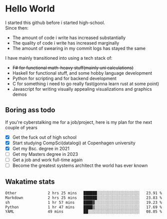 # Hello World

I started this github before i started high-school.  
Since then:
- The amount of code i write has increased substantially
- The quality of code i write has increased marginally
- The amount of swearing in my commit logs has stayed the same

I have mainly transitioned into using a tech stack of:
- ~~F# for functional math-heavy stuff(mainly uni calculations)~~
- Haskell for functional stuff, and some hobby language development
- Python for scripting and for backend development
- C for something i need to go really fast(gonna learn rust at some point)
- Javascript for writing visually appealing visualizations and graphics demos

## Boring ass todo
If you're cyberstalking me for a job/project, here is my plan for the next couple of years
- [x] Get the fuck out of high school
- [x] Start studying CompSci(datalogi) at Copenhagen university
- [x] Get my Bsc. degree in 2021
- [ ] Get my Masters degree in 2023
- [ ] Get a job and work full-time again
- [ ] Become the greatest systems architect the world has ever known

## Wakatime stats
<!--START_SECTION:waka-->

```txt
Other              2 hrs 25 mins   ██████░░░░░░░░░░░░░░░░░░░   23.91 %
Markdown           2 hrs 25 mins   ██████░░░░░░░░░░░░░░░░░░░   23.83 %
sh                 1 hr 57 mins    ████▓░░░░░░░░░░░░░░░░░░░░   19.23 %
Python             1 hr 47 mins    ████▒░░░░░░░░░░░░░░░░░░░░   17.69 %
YAML               49 mins         ██░░░░░░░░░░░░░░░░░░░░░░░   08.05 %
```

<!--END_SECTION:waka-->

